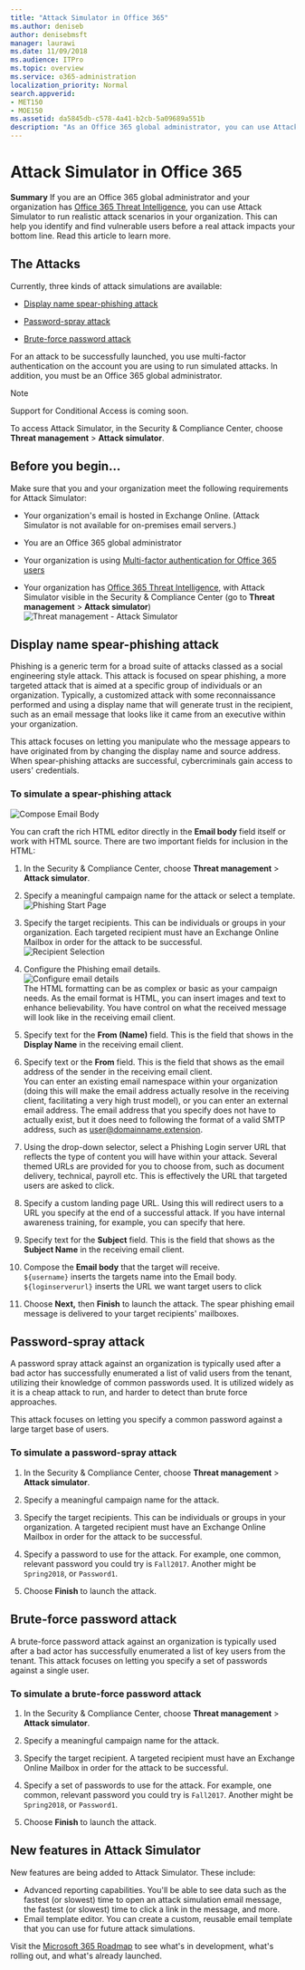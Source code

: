 ```yaml
---
title: "Attack Simulator in Office 365"
ms.author: deniseb
author: denisebmsft
manager: laurawi
ms.date: 11/09/2018
ms.audience: ITPro
ms.topic: overview
ms.service: o365-administration
localization_priority: Normal
search.appverid:
- MET150
- MOE150
ms.assetid: da5845db-c578-4a41-b2cb-5a09689a551b
description: "As an Office 365 global administrator, you can use Attack Simulator to run realistic attack scenarios in your organization. This can help you identify and find vulnerable users before a real attack hits your business."
---
```


# Attack Simulator in Office 365

**Summary** If you are an Office 365 global administrator and your organization has [Office 365 Threat Intelligence](office-365-ti.md), you can use Attack Simulator to run realistic attack scenarios in your organization. This can help you identify and find vulnerable users before a real attack impacts your bottom line. Read this article to learn more.
  
## The Attacks

Currently, three kinds of attack simulations are available:
  
- [Display name spear-phishing attack](attack-simulator.md#spearphish)
    
- [Password-spray attack](attack-simulator.md#passwordspray)
    
- [Brute-force password attack](attack-simulator.md#bruteforce)
    
For an attack to be successfully launched, you use multi-factor authentication on the account you are using to run simulated attacks. In addition, you must be an Office 365 global administrator.
  
> [!NOTE]
> Support for Conditional Access is coming soon. 
  
To access Attack Simulator, in the Security &amp; Compliance Center, choose **Threat management** \> **Attack simulator**.
  
## Before you begin...

Make sure that you and your organization meet the following requirements for Attack Simulator:
      
- Your organization's email is hosted in Exchange Online. (Attack Simulator is not available for on-premises email servers.)
    
- You are an Office 365 global administrator
    
- Your organization is using [Multi-factor authentication for Office 365 users](https://docs.microsoft.com/office365/admin/security-and-compliance/set-up-multi-factor-authentication&view=o365-worldwide)
 
- Your organization has [Office 365 Threat Intelligence](office-365-ti.md), with Attack Simulator visible in the Security &amp; Compliance Center (go to **Threat management** \> **Attack simulator**)<br/>![Threat management - Attack Simulator](media/ThreatMgmt-AttackSimulator.png)

    
## Display name spear-phishing attack

Phishing is a generic term for a broad suite of attacks classed as a social engineering style attack. This attack is focused on spear phishing, a more targeted attack that is aimed at a specific group of individuals or an organization. Typically, a customized attack with some reconnaissance performed and using a display name that will generate trust in the recipient, such as an email message that looks like it came from an executive within your organization.
  
This attack focuses on letting you manipulate who the message appears to have originated from by changing the display name and source address. When spear-phishing attacks are successful, cybercriminals gain access to users' credentials.
  
### To simulate a spear-phishing attack

![Compose Email Body](media/9bd65af4-1f9d-45c1-8c06-796d7ccfd425.jpg)
  
You can craft the rich HTML editor directly in the **Email body** field itself or work with HTML source. There are two important fields for inclusion in the HTML: 
  
1. In the Security &amp; Compliance Center, choose **Threat management** \> **Attack simulator**.
    
2. Specify a meaningful campaign name for the attack or select a template. <br/>![Phishing Start Page](media/5e93b3cc-5981-462f-8b45-bdf85d97f1b8.jpg)
  
3. Specify the target recipients. This can be individuals or groups in your organization. Each targeted recipient must have an Exchange Online Mailbox in order for the attack to be successful. <br/>![Recipient Selection](media/faf8c2e0-6175-4cd7-8265-0c8e727f4d0f.jpg)
  
4. Configure the Phishing email details. <br/>![Configure email details](media/f043608f-f8ce-4aae-be28-86e8ecc524a9.jpg)<br/>The HTML formatting can be as complex or basic as your campaign needs. As the email format is HTML, you can insert images and text to enhance believability. You have control on what the received message will look like in the receiving email client.
    
5. Specify text for the **From (Name)** field. This is the field that shows in the **Display Name** in the receiving email client. 
    
6. Specify text or the **From** field. This is the field that shows as the email address of the sender in the receiving email client. <br/>You can enter an existing email namespace within your organization (doing this will make the email address actually resolve in the receiving client, facilitating a very high trust model), or you can enter an external email address. The email address that you specify does not have to actually exist, but it does need to following the format of a valid SMTP address, such as user@domainname.extension. 
  
7. Using the drop-down selector, select a Phishing Login server URL that reflects the type of content you will have within your attack. Several themed URLs are provided for you to choose from, such as document delivery, technical, payroll etc. This is effectively the URL that targeted users are asked to click.
    
8. Specify a custom landing page URL. Using this will redirect users to a URL you specify at the end of a successful attack. If you have internal awareness training, for example, you can specify that here.
    
9. Specify text for the **Subject** field. This is the field that shows as the **Subject Name** in the receiving email client. 
    
10. Compose the **Email body** that the target will receive. <br/>`${username}` inserts the targets name into the Email body. <br/>`${loginserverurl}` inserts the URL we want target users to click 
    
11. Choose **Next,** then **Finish** to launch the attack. The spear phishing email message is delivered to your target recipients' mailboxes. 
    
## Password-spray attack

A password spray attack against an organization is typically used after a bad actor has successfully enumerated a list of valid users from the tenant, utilizing their knowledge of common passwords used. It is utilized widely as it is a cheap attack to run, and harder to detect than brute force approaches.
  
This attack focuses on letting you specify a common password against a large target base of users.
  
### To simulate a password-spray attack

1. In the Security &amp; Compliance Center, choose **Threat management** \> **Attack simulator**.
    
2. Specify a meaningful campaign name for the attack.
    
3. Specify the target recipients. This can be individuals or groups in your organization. A targeted recipient must have an Exchange Online Mailbox in order for the attack to be successful.
    
4. Specify a password to use for the attack. For example, one common, relevant password you could try is `Fall2017`. Another might be `Spring2018`, or `Password1`.
    
5. Choose **Finish** to launch the attack. 
    
## Brute-force password attack

A brute-force password attack against an organization is typically used after a bad actor has successfully enumerated a list of key users from the tenant. This attack focuses on letting you specify a set of passwords against a single user.
  
### To simulate a brute-force password attack

1. In the Security &amp; Compliance Center, choose **Threat management** \> **Attack simulator**.
    
2. Specify a meaningful campaign name for the attack.
    
3. Specify the target recipient. A targeted recipient must have an Exchange Online Mailbox in order for the attack to be successful.
    
4. Specify a set of passwords to use for the attack. For example, one common, relevant password you could try is `Fall2017`. Another might be `Spring2018`, or `Password1`.
    
5. Choose **Finish** to launch the attack. 
    
## New features in Attack Simulator

New features are being added to Attack Simulator. These include:
- Advanced reporting capabilities. You'll be able to see data such as the fastest (or slowest) time to open an attack simulation email message, the fastest (or slowest) time to click a link in the message, and more.
- Email template editor. You can create a custom, reusable email template that you can use for future attack simulations.

Visit the [Microsoft 365 Roadmap](https://www.microsoft.com/microsoft-365/roadmap) to see what's in development, what's rolling out, and what's already launched.


